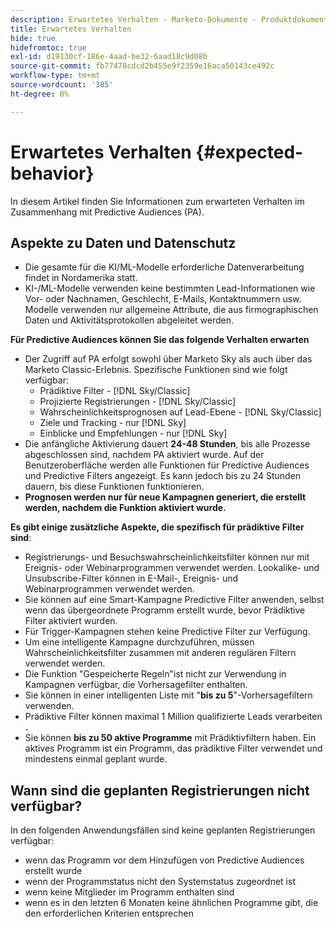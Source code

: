 ```yaml
---
description: Erwartetes Verhalten - Marketo-Dokumente - Produktdokumentation
title: Erwartetes Verhalten
hide: true
hidefromtoc: true
exl-id: d19130cf-186e-4aad-be32-6aad18c9d08b
source-git-commit: fb77478cdcd2b455e9f2359e16aca50143ce492c
workflow-type: tm+mt
source-wordcount: '385'
ht-degree: 0%

---
```


# Erwartetes Verhalten {#expected-behavior}

In diesem Artikel finden Sie Informationen zum erwarteten Verhalten im Zusammenhang mit Predictive Audiences (PA).

## Aspekte zu Daten und Datenschutz

* Die gesamte für die KI/ML-Modelle erforderliche Datenverarbeitung findet in Nordamerika statt.
* KI-/ML-Modelle verwenden keine bestimmten Lead-Informationen wie Vor- oder Nachnamen, Geschlecht, E-Mails, Kontaktnummern usw. Modelle verwenden nur allgemeine Attribute, die aus firmographischen Daten und Aktivitätsprotokollen abgeleitet werden.

**Für Predictive Audiences können Sie das folgende Verhalten erwarten**

* Der Zugriff auf PA erfolgt sowohl über Marketo Sky als auch über das Marketo Classic-Erlebnis. Spezifische Funktionen sind wie folgt verfügbar:
   * Prädiktive Filter - [!DNL Sky/Classic]
   * Projizierte Registrierungen - [!DNL Sky/Classic]
   * Wahrscheinlichkeitsprognosen auf Lead-Ebene - [!DNL Sky/Classic]
   * Ziele und Tracking - nur [!DNL Sky]
   * Einblicke und Empfehlungen - nur [!DNL Sky]
* Die anfängliche Aktivierung dauert **24-48 Stunden**, bis alle Prozesse abgeschlossen sind, nachdem PA aktiviert wurde. Auf der Benutzeroberfläche werden alle Funktionen für Predictive Audiences und Predictive Filters angezeigt. Es kann jedoch bis zu 24 Stunden dauern, bis diese Funktionen funktionieren.
* **Prognosen werden nur für neue Kampagnen generiert, die erstellt werden, nachdem die Funktion aktiviert wurde.**

**Es gibt einige zusätzliche Aspekte, die spezifisch für prädiktive Filter sind**:

* Registrierungs- und Besuchswahrscheinlichkeitsfilter können nur mit Ereignis- oder Webinarprogrammen verwendet werden. Lookalike- und Unsubscribe-Filter können in E-Mail-, Ereignis- und Webinarprogrammen verwendet werden.
* Sie können auf eine Smart-Kampagne Predictive Filter anwenden, selbst wenn das übergeordnete Programm erstellt wurde, bevor Prädiktive Filter aktiviert wurden.
* Für Trigger-Kampagnen stehen keine Predictive Filter zur Verfügung.
* Um eine intelligente Kampagne durchzuführen, müssen Wahrscheinlichkeitsfilter zusammen mit anderen regulären Filtern verwendet werden.
* Die Funktion &quot;Gespeicherte Regeln&quot;ist nicht zur Verwendung in Kampagnen verfügbar, die Vorhersagefilter enthalten.
* Sie können in einer intelligenten Liste mit &quot;**bis zu 5**&quot;-Vorhersagefiltern verwenden.
* Prädiktive Filter können maximal 1 Million qualifizierte Leads verarbeiten **.**
* Sie können **bis zu 50 aktive Programme** mit Prädiktivfiltern haben. Ein aktives Programm ist ein Programm, das prädiktive Filter verwendet und mindestens einmal geplant wurde.

## Wann sind die geplanten Registrierungen nicht verfügbar?

In den folgenden Anwendungsfällen sind keine geplanten Registrierungen verfügbar:

* wenn das Programm vor dem Hinzufügen von Predictive Audiences erstellt wurde
* wenn der Programmstatus nicht den Systemstatus zugeordnet ist
* wenn keine Mitglieder im Programm enthalten sind
* wenn es in den letzten 6 Monaten keine ähnlichen Programme gibt, die den erforderlichen Kriterien entsprechen
